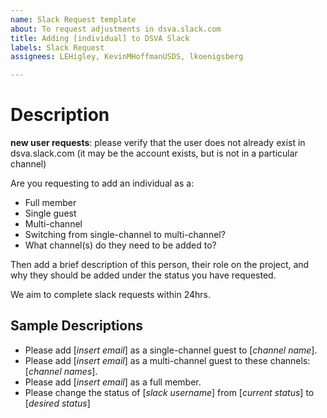 ```yaml
---
name: Slack Request template
about: To request adjustments in dsva.slack.com
title: Adding [individual] to DSVA Slack
labels: Slack Request
assignees: LEHigley, KevinMHoffmanUSDS, lkoenigsberg

---
```


# Description

**new user requests**: please verify that the user does not already exist in dsva.slack.com (it may be the account exists, but is not in a particular channel)


<describe the request>

Are you requesting to add an individual as a:

- Full member
- Single guest
- Multi-channel
- Switching from single-channel to multi-channel?
- What channel(s) do they need to be added to?

Then add a brief description of this person, their role on the project, and why they should be added under the status you have requested.

We aim to complete slack requests within 24hrs.

## Sample Descriptions 
- Please add [_insert email_] as a single-channel guest to [_channel name_].
- Please add [_insert email_] as a multi-channel guest to these channels: [_channel names_].
- Please add [_insert email_] as a full member.
- Please change the status of [_slack username_] from [_current status_] to [_desired status_]
